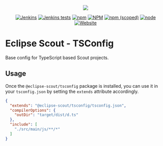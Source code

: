 <p align="center">
  <a href="https://www.eclipse.org/scout/" target="_blank" rel="noopener noreferrer"><img src="https://eclipsescout.github.io/assets/img/eclipse-scout-logo.svg"></a>
</p>

<p align="center">
  <a href="https://ci.eclipse.org/scout/view/Scout%20Nightly%20Jobs/job/scout-integration-22.0-RT-nightly_pipeline/" target="_blank" rel="noopener noreferrer"><img alt="Jenkins" src="https://img.shields.io/jenkins/build?jobUrl=https%3A%2F%2Fci.eclipse.org%2Fscout%2Fview%2FScout%2520Nightly%2520Jobs%2Fjob%2Fscout-integration-22.0-RT-nightly_pipeline%2F"></a>
  <a href="https://ci.eclipse.org/scout/view/Scout%20Nightly%20Jobs/job/scout-integration-22.0-RT-nightly_pipeline/" target="_blank" rel="noopener noreferrer"><img alt="Jenkins tests" src="https://img.shields.io/jenkins/tests?compact_message&jobUrl=https%3A%2F%2Fci.eclipse.org%2Fscout%2Fview%2FScout%2520Nightly%2520Jobs%2Fjob%2Fscout-integration-22.0-RT-nightly_pipeline%2F"></a>
  <a href="https://www.npmjs.com/package/@eclipse-scout/tsconfig" target="_blank" rel="noopener noreferrer"><img alt="npm" src="https://img.shields.io/npm/dm/@eclipse-scout/tsconfig"></a>
  <a href="https://www.eclipse.org/legal/epl-2.0/" target="_blank" rel="noopener noreferrer"><img alt="NPM" src="https://img.shields.io/npm/l/@eclipse-scout/tsconfig"></a>
  <a href="https://www.npmjs.com/package/@eclipse-scout/tsconfig" target="_blank" rel="noopener noreferrer"><img alt="npm (scoped)" src="https://img.shields.io/npm/v/@eclipse-scout/tsconfig"></a>
  <a href="https://www.npmjs.com/package/@eclipse-scout/tsconfig" target="_blank" rel="noopener noreferrer"><img alt="node" src="https://img.shields.io/node/v/@eclipse-scout/tsconfig"></a>
  <a href="https://www.eclipse.org/scout/" target="_blank" rel="noopener noreferrer"><img alt="Website" src="https://img.shields.io/website?url=https%3A%2F%2Fwww.eclipse.org%2Fscout%2F"></a>
</p>

# Eclipse Scout - TSConfig

Base config for TypeScript based Scout projects.

## Usage

Once the `@eclipse-scout/tsconfig` package is installed, you can use it in your `tsconfig.json` by setting the `extends` attribute accordingly.

```json
{
  "extends": "@eclipse-scout/tsconfig/tsconfig.json",
  "compilerOptions": {
    "outDir": "target/dist/d.ts"
  },
  "include": [
    "./src/main/js/**/*"
  ]
}

```
